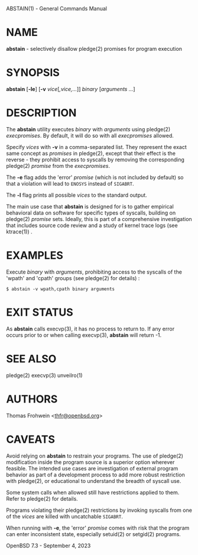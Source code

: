 ABSTAIN(1) - General Commands Manual

# NAME

**abstain** - selectively disallow
pledge(2)
promises for program execution

# SYNOPSIS

**abstain**
\[**-le**]
\[**-v**&nbsp;*vice*\[*,vice,...*]]
*binary*&nbsp;\[*arguments*&nbsp;*...*]

# DESCRIPTION

The
**abstain**
utility executes
*binary*
with
*arguments*
using
pledge(2)
*execpromises*.
By default, it will do so with all
*execpromises*
allowed.

Specify
*vices*
with
**-v**
in a comma-separated list.
They represent the exact same concept as
*promises*
in
pledge(2),
except that their effect is the reverse - they
prohibit
access to syscalls by removing the corresponding
pledge(2)
*promise*
from the
*execpromises*.

The
**-e**
flag adds the
'error'
*promise*
(which is not included by default)
so that a violation will lead to
`ENOSYS`
instead of
`SIGABRT`.

The
**-l**
flag prints all possible
*vices*
to the standard output.

The main use case that
**abstain**
is designed for is to gather empirical behavioral data on software for specific types of syscalls, building on
pledge(2)
*promise*
sets. Ideally, this is part of a comprehensive investigation that includes source code review and a study of kernel trace logs
(see
ktrace(1))
.

# EXAMPLES

Execute
*binary*
with
*arguments*,
prohibiting access to the syscalls of the
'wpath'
and
'cpath'
groups
(see
pledge(2)
for details)
:

	$ abstain -v wpath,cpath binary arguments

# EXIT STATUS

As
**abstain**
calls
execvp(3),
it has no process to return to. If any error occurs prior to or when calling
execvp(3),
**abstain**
will return -1.

# SEE ALSO

pledge(2)
execvp(3)
unveilro(1)

# AUTHORS

Thomas Frohwein &lt;[thfr@openbsd.org](mailto:thfr@openbsd.org)&gt;

# CAVEATS

Avoid relying on
**abstain**
to restrain your programs. The use of
pledge(2)
modification inside the program source is a superior option wherever feasible. The intended use cases are investigation of external program behavior as part of a development process to add more robust restriction with
pledge(2),
or educational to understand the breadth of syscall use.

Some system calls when allowed still have restrictions applied to them. Refer to
pledge(2)
for details.

Programs violating their
pledge(2)
restrictions by invoking syscalls from one of the
*vices*
are killed with uncatchable
`SIGABRT`.

When running with
**-e**,
the
'error'
*promise*
comes with risk that the program can enter inconsistent state, especially
setuid(2)
or
setgid(2)
programs.

OpenBSD 7.3 - September 4, 2023
